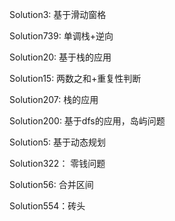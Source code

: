 Solution3: 基于滑动窗格

Solution739: 单调栈+逆向

Solution20: 基于栈的应用

Solution15: 两数之和+重复性判断

Solution207: 栈的应用

Solution200: 基于dfs的应用，岛屿问题

Solution5: 基于动态规划

Solution322： 零钱问题

Solution56: 合并区间

Solution554：砖头